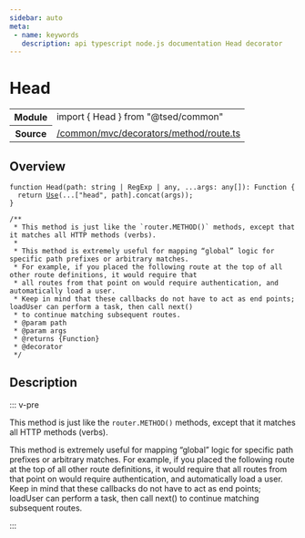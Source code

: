 ```yaml
---
sidebar: auto
meta:
 - name: keywords
   description: api typescript node.js documentation Head decorator
---
```

# Head <Badge text="Decorator" type="decorator"/>
<!-- Summary -->
<section class="symbol-info"><table class="is-full-width"><tbody><tr><th>Module</th><td><div class="lang-typescript"><span class="token keyword">import</span> { Head }&nbsp;<span class="token keyword">from</span>&nbsp;<span class="token string">"@tsed/common"</span></div></td></tr><tr><th>Source</th><td><a href="https://github.com/Romakita/ts-express-decorators/blob/v4.30.2/src//common/mvc/decorators/method/route.ts#L0-L0">/common/mvc/decorators/method/route.ts</a></td></tr></tbody></table></section>

<!-- Overview -->
## Overview


<pre><code class="typescript-lang ">function <span class="token function">Head</span><span class="token punctuation">(</span>path<span class="token punctuation">:</span> <span class="token keyword">string</span> | RegExp | <span class="token keyword">any</span><span class="token punctuation">,</span> ...args<span class="token punctuation">:</span> <span class="token keyword">any</span><span class="token punctuation">[</span><span class="token punctuation">]</span><span class="token punctuation">)</span><span class="token punctuation">:</span> Function <span class="token punctuation">{</span>
  return <span class="token function"><a href="/api/common/mvc/decorators/method/Use.html"><span class="token">Use</span></a></span><span class="token punctuation">(</span>...<span class="token punctuation">[</span>"head"<span class="token punctuation">,</span> path<span class="token punctuation">]</span>.<span class="token function">concat</span><span class="token punctuation">(</span>args<span class="token punctuation">)</span><span class="token punctuation">)</span><span class="token punctuation">;</span>
<span class="token punctuation">}</span>

/**
 * This method is just like the `router.<span class="token function">METHOD</span><span class="token punctuation">(</span><span class="token punctuation">)</span>` methods<span class="token punctuation">,</span> except that it matches all HTTP methods <span class="token punctuation">(</span>verbs<span class="token punctuation">)</span>.
 *
 * This method is extremely useful for mapping “global” logic for specific path prefixes or arbitrary matches.
 * For example<span class="token punctuation">,</span> if you placed the following route at the top of all other route definitions<span class="token punctuation">,</span> it would require that
 * all routes <span class="token keyword">from</span> that point on would require authentication<span class="token punctuation">,</span> and automatically load a user.
 * Keep in mind that these callbacks do not have to act <span class="token keyword">as</span> end points<span class="token punctuation">;</span> loadUser can perform a task<span class="token punctuation">,</span> then call <span class="token function">next</span><span class="token punctuation">(</span><span class="token punctuation">)</span>
 * to continue matching subsequent routes.
 * @param path
 * @param args
 * @returns <span class="token punctuation">{</span>Function<span class="token punctuation">}</span>
 * @decorator
 */</code></pre>



<!-- Description -->
## Description

::: v-pre

This method is just like the `router.METHOD()` methods, except that it matches all HTTP methods (verbs).

This method is extremely useful for mapping “global” logic for specific path prefixes or arbitrary matches.
For example, if you placed the following route at the top of all other route definitions, it would require that
all routes from that point on would require authentication, and automatically load a user.
Keep in mind that these callbacks do not have to act as end points; loadUser can perform a task, then call next()
to continue matching subsequent routes.

:::